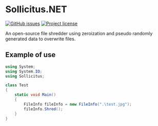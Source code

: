 # Sollicitus.NET
[![GitHub issues](https://img.shields.io/github/issues/Sollicitus/Sollicitus.NET.svg)](https://github.com/Sollicitus/Sollicitus.NET/issues)
[![Project license](https://img.shields.io/github/license/Sollicitus/Sollicitus.NET.svg)](https://github.com/Sollicitus/Sollicitus.NET/blob/master/LICENSE)

An open-source file shredder using zeroization and pseudo randomly generated data to overwrite files. 

## Example of use
```csharp
using System;
using System.IO;
using Sollicitus;

class Test
{
    static void Main() 
    {
        FileInfo fileInfo = new FileInfo(".\test.jpg");
        fileInfo.Shred();
    }
}
```
